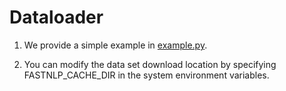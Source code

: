 # Dataloader

1. We provide a simple example in [example.py](./example.py).

2. You can modify the data set download location by specifying FASTNLP_CACHE_DIR in the system environment variables.


